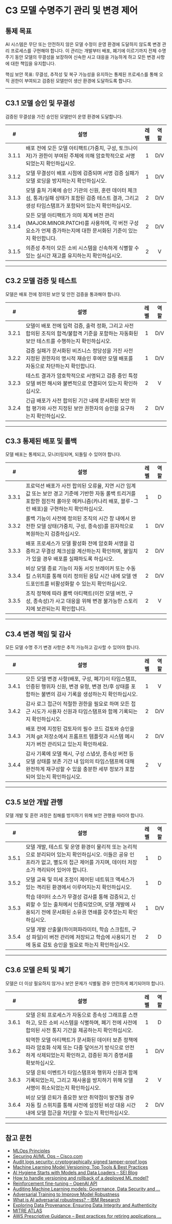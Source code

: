 # C3 모델 수명주기 관리 및 변경 제어

## 통제 목표

AI 시스템은 무단 또는 안전하지 않은 모델 수정이 운영 환경에 도달하지 않도록 변경 관리 프로세스를 구현해야 합니다. 이 관리는 개발부터 배포, 폐기에 이르기까지 전체 수명 주기 동안 모델의 무결성을 보장하여 신속한 사고 대응을 가능하게 하고 모든 변경 사항에 대한 책임을 유지합니다.

핵심 보안 목표: 무결성, 추적성 및 복구 가능성을 유지하는 통제된 프로세스를 통해 오직 권한이 부여되고 검증된 모델만이 생산 환경에 도달하도록 합니다.

---

## C3.1 모델 승인 및 무결성

검증된 무결성을 가진 승인된 모델만이 운영 환경에 도달합니다.

|   #   | 설명                                                                                             | 레벨  | 역할  |
| :---: | ---------------------------------------------------------------------------------------------- | :-: | :-: |
| 3.1.1 | 배포 전에 모든 모델 아티팩트(가중치, 구성, 토크나이저)가 권한이 부여된 주체에 의해 암호학적으로 서명되었는지 확인하십시오.                         |  1  | D/V |
| 3.1.2 | 모델 무결성이 배포 시점에 검증되며 서명 검증 실패가 모델 로딩을 방지하는지 확인하십시오.                                             |  1  | D/V |
| 3.1.3 | 모델 출처 기록에 승인 기관의 신원, 훈련 데이터 체크섬, 통과/실패 상태가 포함된 검증 테스트 결과, 그리고 생성 타임스탬프가 포함되어 있는지 확인하십시오.       |  2  | D/V |
| 3.1.4 | 모든 모델 아티팩트가 의미 체계 버전 관리(MAJOR.MINOR.PATCH)를 사용하며, 각 버전 구성 요소가 언제 증가하는지에 대한 문서화된 기준이 있는지 확인합니다. |  2  | D/V |
| 3.1.5 | 의존성 추적이 모든 소비 시스템을 신속하게 식별할 수 있는 실시간 재고를 유지하는지 확인하십시오.                                         |  2  |  V  |

---

## C3.2 모델 검증 및 테스트

모델은 배포 전에 정의된 보안 및 안전 검증을 통과해야 합니다.

|   #   | 설명                                                                                | 레벨  | 역할  |
| :---: | --------------------------------------------------------------------------------- | :-: | :-: |
| 3.2.1 | 모델이 배포 전에 입력 검증, 출력 정화, 그리고 사전 합의된 조직의 합격/불합격 기준을 포함하는 자동화된 보안 테스트를 수행하는지 확인하십시오. |  1  | D/V |
| 3.2.2 | 검증 실패가 문서화된 비즈니스 정당성을 가진 사전 지정된 권한자의 명시적 재승인 후에만 모델 배포를 자동으로 차단하는지 확인합니다.         |  1  | D/V |
| 3.2.3 | 테스트 결과가 암호학적으로 서명되고 검증 중인 특정 모델 버전 해시와 불변적으로 연결되어 있는지 확인하십시오.                     |  2  |  V  |
| 3.2.4 | 긴급 배포가 사전 합의된 기간 내에 문서화된 보안 위험 평가와 사전 지정된 보안 권한자의 승인을 요구하는지 확인하십시오.               |  2  | D/V |

---

## C3.3 통제된 배포 및 롤백

모델 배포는 통제되고, 모니터링되며, 되돌릴 수 있어야 합니다.

|   #   | 설명                                                                                                           | 레벨  | 역할  |
| :---: | ------------------------------------------------------------------------------------------------------------ | :-: | :-: |
| 3.3.1 | 프로덕션 배포가 사전 합의된 오류율, 지연 시간 임계값 또는 보안 경고 기준에 기반한 자동 롤백 트리거를 포함한 점진적 롤아웃 메커니즘(카나리 배포, 블루-그린 배포)을 구현하는지 확인하십시오. |  1  |  D  |
| 3.3.2 | 롤백 기능이 사전에 정의된 조직의 시간 창 내에서 완전한 모델 상태(가중치, 구성, 종속성)를 원자적으로 복원하는지 검증하십시오.                                     |  1  | D/V |
| 3.3.3 | 배포 프로세스가 모델 활성화 전에 암호화 서명을 검증하고 무결성 체크섬을 계산하는지 확인하며, 불일치가 있을 경우 배포를 실패하도록 하십시오.                              |  2  | D/V |
| 3.3.4 | 비상 모델 종료 기능이 자동 서킷 브레이커 또는 수동 킬 스위치를 통해 미리 정의된 응답 시간 내에 모델 엔드포인트를 비활성화할 수 있는지 확인하십시오.                        |  2  | D/V |
| 3.3.5 | 조직 정책에 따라 롤백 아티팩트(이전 모델 버전, 구성, 종속성)가 사고 대응을 위해 변경 불가능한 스토리지에 보관되는지 확인합니다.                                   |  2  |  V  |

---

## C3.4 변경 책임 및 감사

모든 모델 수명 주기 변경 사항은 추적 가능하고 감사할 수 있어야 합니다.

|   #   | 설명                                                                                                     | 레벨  | 역할  |
| :---: | ------------------------------------------------------------------------------------------------------ | :-: | :-: |
| 3.4.1 | 모든 모델 변경 사항(배포, 구성, 폐기)이 타임스탬프, 인증된 행위자 신원, 변경 유형, 변경 전/후 상태를 포함하는 불변의 감사 기록을 생성하는지 확인하십시오.            |  1  |  V  |
| 3.4.2 | 감사 로그 접근이 적절한 권한을 필요로 하며 모든 접근 시도가 사용자 신원과 타임스탬프와 함께 기록되는지 확인하십시오.                                     |  2  | D/V |
| 3.4.3 | 배포 전에 지정된 검토자의 필수 코드 검토와 승인을 거쳐 git 저장소에서 프롬프트 템플릿과 시스템 메시지가 버전 관리되고 있는지 확인하세요.                        |  2  | D/V |
| 3.4.4 | 감사 기록에 모델 해시, 구성 스냅샷, 종속성 버전 등 모델 상태를 보존 기간 내 임의의 타임스탬프에 대해 완전하게 재구성할 수 있을 충분한 세부 정보가 포함되어 있는지 확인하십시오. |  2  |  V  |

---

## C3.5 보안 개발 관행

모델 개발 및 훈련 과정은 침해를 방지하기 위해 보안 관행을 따라야 합니다.

|   #   | 설명                                                                                                       | 레벨  | 역할  |
| :---: | -------------------------------------------------------------------------------------------------------- | :-: | :-: |
| 3.5.1 | 모델 개발, 테스트 및 운영 환경이 물리적 또는 논리적으로 분리되어 있는지 확인하십시오. 이들은 공유 인프라가 없고, 별도의 접근 제어를 가지며, 데이터 저장소가 격리되어 있어야 합니다. |  1  |  D  |
| 3.5.2 | 모델 교육 및 미세 조정이 제어된 네트워크 액세스가 있는 격리된 환경에서 이루어지는지 확인하십시오.                                                  |  1  |  D  |
| 3.5.3 | 학습 데이터 소스가 무결성 검사를 통해 검증되고, 신뢰할 수 있는 출처에서 인증되었으며, 모델 개발에 사용되기 전에 문서화된 소유권 연쇄를 갖추었는지 확인하십시오.              |  1  | D/V |
| 3.5.4 | 모델 개발 산출물(하이퍼파라미터, 학습 스크립트, 구성 파일)이 버전 관리에 저장되고 학습에 사용되기 전에 동료 검토 승인을 필요로 하는지 확인하십시오.                    |  2  |  D  |

---

## C3.6 모델 은퇴 및 폐기

모델은 더 이상 필요하지 않거나 보안 문제가 식별될 경우 안전하게 폐기되어야 합니다.

|   #   | 설명                                                                                           | 레벨  | 역할  |
| :---: | -------------------------------------------------------------------------------------------- | :-: | :-: |
| 3.6.1 | 모델 은퇴 프로세스가 자동으로 종속성 그래프를 스캔하고, 모든 소비 시스템을 식별하며, 폐기 전에 사전에 합의된 사전 통지 기간을 제공하는지 확인하십시오.       |  1  |  D  |
| 3.6.2 | 퇴역한 모델 아티팩트가 문서화된 데이터 보존 정책에 따라 암호화 삭제 또는 다중 덮어쓰기 방식으로 안전하게 삭제되었는지 확인하고, 검증된 파기 증명서를 확보하십시오. |  1  | D/V |
| 3.6.3 | 모델 은퇴 이벤트가 타임스탬프와 행위자 신원과 함께 기록되었는지, 그리고 재사용을 방지하기 위해 모델 서명이 취소되었는지 확인하십시오.                  |  2  |  V  |
| 3.6.4 | 비상 모델 은퇴가 중요한 보안 취약점이 발견될 경우 자동 킬 스위치를 통해 사전에 설정된 비상 대응 시간 내에 모델 접근을 차단할 수 있는지 확인하십시오.       |  2  | D/V |

---

## 참고 문헌

* [MLOps Principles](https://ml-ops.org/content/mlops-principles)
* [Securing AI/ML Ops – Cisco.com](https://sec.cloudapps.cisco.com/security/center/resources/SecuringAIMLOps)
* [Audit logs security: cryptographically signed tamper-proof logs](https://www.cossacklabs.com/blog/audit-logs-security/)
* [Machine Learning Model Versioning: Top Tools & Best Practices](https://lakefs.io/blog/model-versioning/)
* [AI Hygiene Starts with Models and Data Loaders – SEI Blog](https://insights.sei.cmu.edu/documents/6190/AI-Hygiene-Starts-with-Models-and-Data-Loaders_1G0KTRh.pdf)
* [How to handle versioning and rollback of a deployed ML model?](https://learn.microsoft.com/en-au/answers/questions/1845378/how-to-handle-versioning-and-rollback-of-a-deploye)
* [Reinforcement fine-tuning – OpenAI API](https://platform.openai.com/docs/guides/reinforcement-fine-tuning)
* [Auditing Machine Learning models: Governance, Data Security and …](https://www.linkedin.com/pulse/auditing-machine-learning-models-governance-data-security-negrete-yn81f)
* [Adversarial Training to Improve Model Robustness](https://medium.com/%40amit25173/adversarial-training-to-improve-model-robustness-5e285b516713)
* [What is AI adversarial robustness? – IBM Research](https://research.ibm.com/blog/securing-ai-workflows-with-adversarial-robustness)
* [Exploring Data Provenance: Ensuring Data Integrity and Authenticity](https://www.astera.com/type/blog/data-provenance/)
* [MITRE ATLAS](https://atlas.mitre.org/)
* [AWS Prescriptive Guidance – Best practices for retiring applications …](https://docs.aws.amazon.com/pdfs/prescriptive-guidance/latest/migration-app-retirement-best-practices/migration-app-retirement-best-practices.pdf)

